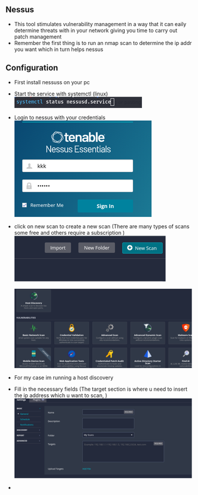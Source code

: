 ## Nessus
- This tool stimulates vulnerability management in a way that it can eaily determine threats with in your network giving you time to carry out patch management
- Remember the first thing is to run an nmap scan to determine the ip addr you want which in turn helps nessus 
## Configuration
- First install nessuss on your pc
- Start the service with systemctl (linux)
<br>  <img src="https://github.com/collinsbigomba/Nessus/blob/main/images/nes1.png   " /></br>
- Login to nessus with your credentials
<br>  <img src="https://github.com/collinsbigomba/Nessus/blob/main/images/nes.png   " /></br>
- click on new scan to create a new scan (There are many types of scans some free and others require a subscription )
<br>  <img src="https://github.com/collinsbigomba/Nessus/blob/main/images/nes2.png   " /></br>
<br>  <img src="https://github.com/collinsbigomba/Nessus/blob/main/images/nes3.png   " /></br>
- For my case im running a host discovery
- Fill in the necessary fields (The target section is where u need to insert the ip address which u want to scan, )
  <br>  <img src="https://github.com/collinsbigomba/Nessus/blob/main/images/nes4.png   " /></br>

- 
